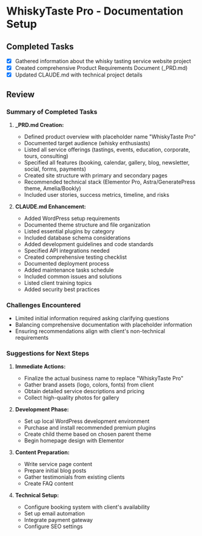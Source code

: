 # WhiskyTaste Pro - Documentation Setup

## Completed Tasks

- [x] Gathered information about the whisky tasting service website project
- [x] Created comprehensive Product Requirements Document (_PRD.md)
- [x] Updated CLAUDE.md with technical project details

## Review

### Summary of Completed Tasks

1. **_PRD.md Creation:**
   - Defined product overview with placeholder name "WhiskyTaste Pro"
   - Documented target audience (whisky enthusiasts)
   - Listed all service offerings (tastings, events, education, corporate, tours, consulting)
   - Specified all features (booking, calendar, gallery, blog, newsletter, social, forms, payments)
   - Created site structure with primary and secondary pages
   - Recommended technical stack (Elementor Pro, Astra/GeneratePress theme, Amelia/Bookly)
   - Included user stories, success metrics, timeline, and risks

2. **CLAUDE.md Enhancement:**
   - Added WordPress setup requirements
   - Documented theme structure and file organization
   - Listed essential plugins by category
   - Included database schema considerations
   - Added development guidelines and code standards
   - Specified API integrations needed
   - Created comprehensive testing checklist
   - Documented deployment process
   - Added maintenance tasks schedule
   - Included common issues and solutions
   - Listed client training topics
   - Added security best practices

### Challenges Encountered

- Limited initial information required asking clarifying questions
- Balancing comprehensive documentation with placeholder information
- Ensuring recommendations align with client's non-technical requirements

### Suggestions for Next Steps

1. **Immediate Actions:**
   - Finalize the actual business name to replace "WhiskyTaste Pro"
   - Gather brand assets (logo, colors, fonts) from client
   - Obtain detailed service descriptions and pricing
   - Collect high-quality photos for gallery

2. **Development Phase:**
   - Set up local WordPress development environment
   - Purchase and install recommended premium plugins
   - Create child theme based on chosen parent theme
   - Begin homepage design with Elementor

3. **Content Preparation:**
   - Write service page content
   - Prepare initial blog posts
   - Gather testimonials from existing clients
   - Create FAQ content

4. **Technical Setup:**
   - Configure booking system with client's availability
   - Set up email automation
   - Integrate payment gateway
   - Configure SEO settings